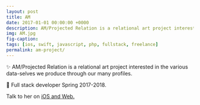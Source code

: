 ```yaml
---
layout: post
title: AM
date: 2017-01-01 00:00:00 +0000
description: AM/Projected Relation is a relational art project interested in the various data-selves we produce through our many profiles.
img: AM.jpg
fig-caption: 
tags: [ios, swift, javascript, php, fullstack, freelance]
permalink: am-project/
---
```


✨ AM/Projected Relation is a relational art project interested in the various data-selves we produce through our many profiles.

🔬 Full stack developer Spring 2017-2018.

Talk to her on <a href="http://amprojectedrelation.com/"><i class="fa fa-apple" aria-hidden="true"></i> iOS and <i class="fa fa-globe" aria-hidden="true"></i> Web.</a>